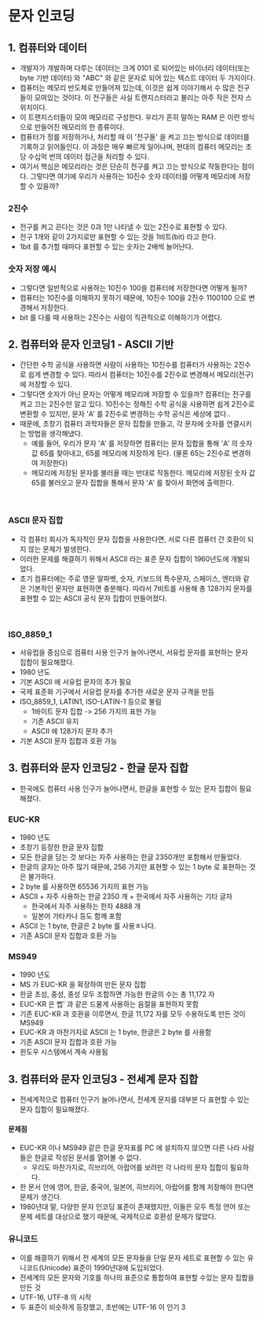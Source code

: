 # 문자 인코딩

## 1. 컴퓨터와 데이터&#x20;

* 개발자가 개발하며 다루는 데이터는 크게 0101 로 되어있는 바이너리 데이터(또는 byte 기반 데이터) 와 "ABC" 와 같은 문자로 되어 있는 텍스트 데이터 두 가지이다.&#x20;
* 컴퓨터는 메모리 반도체로 만들어져 있는데, 이것은 쉽게 이야기해서 수 많은 전구들이 모여있는 것이다. 이 전구들은 사실 트랜지스터라고 불리는 아주 작은 전자 스위치이다.&#x20;
* 이 트랜지스터들이 모여 메모리르 구성한다. 우리가 흔히 말하는 RAM 은 이런 방식으로 만들어진 메모리의 한 종류이다.&#x20;
* 컴퓨터가 정를 저장하거나, 처리할 때 이 '전구들' 을 켜고 끄는 방식으로 데이터를 기록하고 읽어들인다. 이 과정은 매우 빠르게 일어나며, 현대의 컴퓨터 메모리는 초당 수십억 번의 데이터 접근을 처리할 수 있다.&#x20;
* 여기서 핵심은 메모리라는 것은 단순히 전구를 켜고 끄는 방식으로 작동한다는 점이다. 그렇다면 여기에 우리가 사용하는 10진수 숫자 데이터를 어떻게 메모리에 저장할 수 있을까?&#x20;

### 2진수&#x20;

* 전구를 켜고 끈다는 것은 0과 1만 나타낼 수 있는 2진수로 표현할 수 있다.&#x20;
* 전구 1개와 같이 2가지로만 표현할 수 있는 것을 1비트(bit) 라고 한다.&#x20;
* 1bit 를 추가할 때마다 표현할 수 있는 숫자는 2배씩 늘어난다.&#x20;

### 숫자 저장 예시&#x20;

* 그렇다면 일반적으로 사용하는 10진수 100을 컴퓨터에 저장한다면 어떻게 될까?&#x20;
* 컴퓨터는 10진수를 이해하지 못하기 때문에, 10진수 100을 2진수 1100100 으로 변경해서 저장한다.&#x20;
* bit 를 다룰 때 사용하는 2진수는 사람이 직관적으로 이해하기가 어렵다.&#x20;

## 2. 컴퓨터와 문자 인코딩1 - ASCII 기반&#x20;

* 간단한 수학 공식을 사용하면 사람이 사용하는 10진수를 컴퓨터가 사용하는 2진수로 쉽게 변경할 수 있다. 따라서 컴퓨터는 10진수를 2진수로 변경해서 메모리(전구) 에 저장할 수 있다.&#x20;
* 그렇다면 숫자가 아닌 문자는 어떻게 메모리에 저장할 수 있을까? 컴퓨터는 전구를 켜고 끄는 2진수만 알고 있다. 10진수는 정해진 수학 공식을 사용하면 쉽게 2진수로 변환할 수 있지만, 문자 'A' 를 2진수로 변경하는 수학 공식은 세상에 없다..&#x20;
* 때문에, 초창기 컴퓨터 과학자들은 문자 집합을 만들고, 각 문자에 숫자를 연결시키는 방법을 생각해냈다.&#x20;
  * 예를 들어, 우리가 문자 'A' 를 저장하면 컴퓨터는 문자 집합을 통해 'A' 의 숫자 값 65를 찾아내고, 65를 메모리에 저장하게 된다. (물론 65는 2진수로 변경하여 저장한다)&#x20;
  * 메모리에 저장된 문자를 불러올 때는 반대로 작동한다. 메모리에 저장된 숫자 값 65를 불러오고 문자 집합을 통해서 문자 'A' 를 찾아서 화면에 출력한다.&#x20;

<figure><img src="../../../../.gitbook/assets/스크린샷 2024-10-20 14.14.20.png" alt="" width="563"><figcaption></figcaption></figure>

### ASCII 문자 집합

* 각 컴퓨터 회사가 독자적인 문자 집합을 사용한다면, 서로 다른 컴퓨터 간 호환이 되지 않는 문제가 발생한다.&#x20;
* 이러한 문제를 해결하기 위해서 ASCII 라는 표준 문자 집합이 1960년도에 개발되었다.&#x20;
* 초기 컴퓨터에는 주로 영문 알파벳, 숫자, 키보드의 특수문자, 스페이스, 엔터와 같은 기본적인 문자만 표현하면 충분해다. 따라서 7비트를 사용해 총 128가지 문자를 표현할 수 있는 ASCII 공식 문자 집합이 만들어졌다.&#x20;

<figure><img src="../../../../.gitbook/assets/스크린샷 2024-10-20 14.18.43.png" alt="" width="563"><figcaption></figcaption></figure>

### ISO\_8859\_1

* 서유럽을 중심으로 컴퓨터 사용 인구가 늘어나면서, 서유럽 문자를 표현하는 문자 집합이 필요해졌다.&#x20;
* 1980 년도&#x20;
* 기본 ASCII 에 서유럽 문자의 추가 필요
* 국제 표준화 기구에서 서유럽 문자를 추가한 새로운 문자 규격을 만듬&#x20;
* ISO\_8859\_1, LATIN1, ISO-LATIN-1 등으로 불림&#x20;
  * 1바이트 문자 집합 -> 256 가지의 표현 가능&#x20;
  * 기존 ASCII 유지&#x20;
  * ASCII 에 128가지 문자 추가&#x20;
* 기본 ASCII 문자 집합과 호환 가능&#x20;

## 3. 컴퓨터와 문자 인코딩2 - 한글 문자 집합&#x20;

* 한국에도 컴퓨터 사용 인구가 늘어나면서, 한글을 표현할 수 있는 문자 집합이 필요해졌다.&#x20;

### EUC-KR

* 1980 년도&#x20;
* 초창기 등장한 한글 문자 집합&#x20;
* 모든 한글을 담는 것 보다는 자주 사용하는 한글 2350개만 포함해서 만들었다.&#x20;
* 한글의 글자는 아주 많기 때문에, 256 가지만 표현할 수 있는 1 byte 로 표현하는 것은 불가하다.&#x20;
* &#x20;2 byte 를 사용하면 65536 가지의 표현 가능
* ASCII + 자주 사용하는 한글 2350 개 + 한국에서 자주 사용하는 기타 글자&#x20;
  * 한국에서 자주 사용하는 한자 4888 개&#x20;
  * 일본어 가타카나 등도 함께 포함&#x20;
* ASCII 는 1 byte, 한글은 2 byte 를 사용ㅎ나다.&#x20;
* 기존 ASCII 문자 집합과 호환 가능&#x20;

### MS949

* 1990 년도&#x20;
* MS 가 EUC-KR 을 확장하여 만든 문자 집합
* 한글 초성, 중성, 종성 모두 조합하면 가능한 한글의 수는 총 11,172 자&#x20;
* EUC-KR 은 삡' 과 같은 드물게 사용하는 음절을 표현하지 못함&#x20;
* 기존 EUC-KR 과 호환을 이루면서, 한글 11,172 자를 모두 수용하도록 만든 것이 MS949&#x20;
* EUC-KR 과 마찬가지로 ASCII 는 1 byte, 한글은 2 byte 를 사용함&#x20;
* 기존 ASCII 문자 집합과 호환 가능&#x20;
* 윈도우 시스템에서 계속 사용됨&#x20;

## 3. 컴퓨터와 문자 인코딩3 - 전세계 문자 집합&#x20;

* 전세계적으로 컴퓨터 인구가 늘어나면서, 전세계 문자를 대부분 다 표현할 수 있는 문자 집합이 필요해졌다.&#x20;

#### 문제점&#x20;

* EUC-KR 이나 MS949 같은 한글 문자표를 PC 에 설치하지 않으면 다른 나라 사람들은 한글로 작성된 문서를 열어볼 수 없다.&#x20;
  * 우리도 마찬가지로, 히브리어, 아랍어를 보려만 각 나라의 문자 집합이 필요하다.&#x20;
* 한 문서 안에 영어, 한글, 중국어, 일본어, 히브리어, 아랍어를 함께 저장해야 한다면 문제가 생긴다.&#x20;
* 1980년대 말, 다양한 문자 인코딩 표준이 존재했지만, 이들은 모두 특정 언어 또는 문제 세트를 대상으로 했기 때문에, 국제적으로 호환성 문제가 많았다.&#x20;

### 유니코드&#x20;

* 이를 해결하기 위해서 전 세계의 모든 문자들을 단일 문자 세트로 표현할 수 있는 유니코드(Unicode) 표준이 1990년대에 도입되었다.&#x20;
* 전세계의 모든 문자와 기호를 하나의 표준으로 통합하여 표현할 수있는 문자 집합을 만든 것&#x20;
* UTF-16, UTF-8 의 시작
* 두 표준이 비슷하게 등장했고, 초반에는 UTF-16 이 인기 3



















